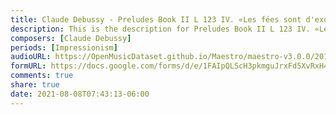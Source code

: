 ```yaml
---
title: Claude Debussy - Preludes Book II L 123 IV. «Les fées sont d'exquises danseuses» (1)
description: This is the description for Preludes Book II L 123 IV. «Les fées sont d'exquises danseuses» by Claude Debussy
composers: [Claude Debussy]
periods: [Impressionism]
audioURL: https://OpenMusicDataset.github.io/Maestro/maestro-v3.0.0/2015/MIDI-Unprocessed_R1_D1-1-8_mid--AUDIO-from_mp3_02_R1_2015_wav--4.midi
formURL: https://docs.google.com/forms/d/e/1FAIpQLScH3pkmguJrxFd5XvRxH4NMvYbYzymDDCcZdH3ZFiEeyGD9kw/viewform
comments: true
share: true
date: 2021-08-08T07:43:13-06:00
---
```

